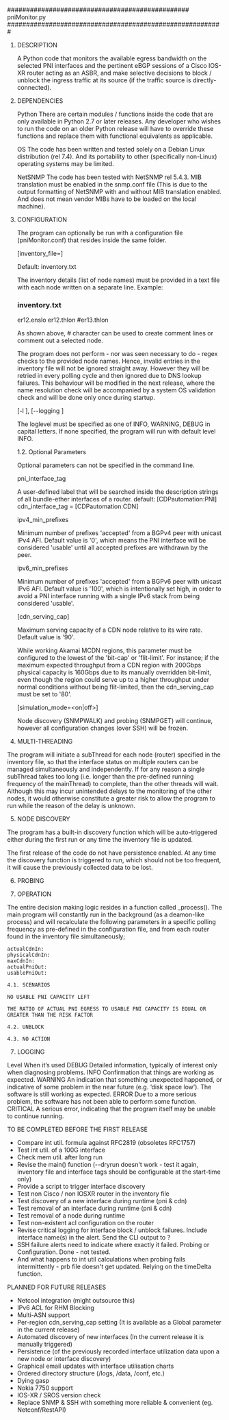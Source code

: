################################################ pniMonitor.py #########################################################

1. DESCRIPTION

    A Python code that monitors the available egress bandwidth on the selected PNI interfaces and the pertinent eBGP
    sessions of a Cisco IOS-XR router acting as an ASBR, and make selective decisions to block / unblock the ingress
    traffic at its source (if the traffic source is directly-connected).


2. DEPENDENCIES

    Python
    There are certain modules / functions inside the code that are only available in Python 2.7 or later releases. Any
    developer who wishes to run the code on an older Python release will have to override these functions and replace
    them with functional equivalents as applicable.

    OS
    The code has been written and tested solely on a Debian Linux distribution (rel 7.4). And its portability to other
    (specifically non-Linux) operating systems may be limited.

    NetSNMP
    The code has been tested with NetSNMP rel 5.4.3.
    MIB translation must be enabled in the snmp.conf file (This is due to the output formatting of NetSNMP with and
    without MIB translation enabled. And does not mean vendor MIBs have to be loaded on the local machine).


3. CONFIGURATION

    The program can optionally be run with a configuration file (pniMonitor.conf) that resides inside the same folder.

    [inventory_file=<filename>]

    Default: inventory.txt

    The inventory details (list of node names) must be provided in a text file with each node written on a separate
    line. Example:

    ### inventory.txt ###
    er12.enslo
    er12.thlon
    #er13.thlon

    As shown above, # character can be used to create comment lines or comment out a selected node.

    The program does not perform - nor was seen necessary to do - regex checks to the provided node names. Hence,
    invalid entries in the inventory file will not be ignored straight away. However they will be retried in every
    polling cycle and then ignored due to DNS lookup failures. This behaviour will be modified in the next release,
    where the name resolution check will be accompanied by a system OS validation check and will be done only once
    during startup.

    [-l <loglevel>], [--logging <loglevel>]

    The loglevel must be specified as one of INFO, WARNING, DEBUG in capital letters.
    If none specified, the program will run with default level INFO.

    1.2. Optional Parameters

    Optional parameters can not be specified in the command line.

    pni_interface_tag

    A user-defined label that will be searched inside the description strings of all bundle-ether interfaces of a router.
    default: [CDPautomation:PNI]
    cdn_interface_tag = [CDPautomation:CDN]

    ipv4_min_prefixes

    Minimum number of prefixes 'accepted' from a BGPv4 peer with unicast IPv4 AFI. Default value is '0', which means
    the PNI interface will be considered 'usable' until all accepted prefixes are withdrawn by the peer.

    ipv6_min_prefixes

    Minimum number of prefixes 'accepted' from a BGPv6 peer with unicast IPv6 AFI. Default value is '100', which is
    intentionally set high, in order to avoid a PNI interface running with a single IPv6 stack from being considered
    'usable'.

    [cdn_serving_cap]

    Maximum serving capacity of a CDN node relative to its wire rate. Default value is '90'.

    While working Akamai MCDN regions, this parameter must be configured to the lowest of the 'bit-cap' or 'flit-limit'.
    For instance; if the maximum expected throughput from a CDN region with 200Gbps physical capacity is 160Gbps due to
    its manually overridden bit-limit, even though the region could serve up to a higher throughput under normal
    conditions without being flit-limited, then the cdn_serving_cap must be set to '80'.

    [simulation_mode=<on|off>]

    Node discovery (SNMPWALK) and probing (SNMPGET) will continue, however all configuration changes (over SSH) will
    be frozen.


4. MULTI-THREADING

The program will initiate a subThread for each node (router) specified in the inventory file, so that the interface
status on multiple routers can be managed simultaneously and independently.
If for any reason a single subThread takes too long (i.e. longer than the pre-defined running frequency of the
mainThread) to complete, than the other threads will wait. Although this may incur unintended delays to the monitoring
of the other nodes, it would otherwise constitute a greater risk to allow the program to run while the reason of the
delay is unknown.

5. NODE DISCOVERY

The program has a built-in discovery function which will be auto-triggered either during the first run or any time
the inventory file is updated.

The first release of the code do not have persistence enabled. At any time the discovery function is triggered to run,
which should not be too frequent, it will cause the previously collected data to be lost.

6. PROBING



6. OPERATION

The entire decision making logic resides in a function called _process(). The main program will constantly run in the
background (as a deamon-like process) and will recalculate the following parameters in a specific polling frequency
as pre-defined in the configuration file, and from each router found in the inventory file simultaneously;

    actualCdnIn:
    physicalCdnIn:
    maxCdnIn:
    actualPniOut:
    usablePniOut:

    4.1. SCENARIOS

    NO USABLE PNI CAPACITY LEFT

    THE RATIO OF ACTUAL PNI EGRESS TO USABLE PNI CAPACITY IS EQUAL OR GREATER THAN THE RISK FACTOR

    4.2. UNBLOCK

    4.3. NO ACTION


7. LOGGING

Level	    When it’s used
DEBUG	    Detailed information, typically of interest only when diagnosing problems.
INFO	    Confirmation that things are working as expected.
WARNING	    An indication that something unexpected happened, or indicative of some problem in the near future (e.g.
            ‘disk space low’). The software is still working as expected.
ERROR	    Due to a more serious problem, the software has not been able to perform some function.
CRITICAL	A serious error, indicating that the program itself may be unable to continue running.


TO BE COMPLETED BEFORE THE FIRST RELEASE

- Compare int util. formula against RFC2819 (obsoletes RFC1757)
- Test int util. of a 100G interface
- Check mem util. after long run
- Revise the main() function (--dryrun doesn't work - test it again, inventory file and interface tags should be
    configurable at the start-time only)
- Provide a script to trigger interface discovery
- Test non Cisco / non IOSXR router in the inventory file
- Test discovery of a new interface during runtime (pni & cdn)
- Test removal of an interface during runtime (pni & cdn)
- Test removal of a node during runtime
- Test non-existent acl configuration on the router
- Revise critical logging for interface block / unblock failures. Include interface name(s) in the alert.
Send the CLI output to ?
- SSH failure alerts need to indicate where exactly it failed. Probing or Configuration. Done - not tested.
- And what happens to int util calculations when probing fails intermittently - prb file doesn't get updated. Relying on the timeDelta function.

PLANNED FOR FUTURE RELEASES

- Netcool integration (might outsource this)
- IPv6 ACL for RHM Blocking
- Multi-ASN support
- Per-region cdn_serving_cap setting (It is available as a Global parameter in the current release)
- Automated discovery of new interfaces (In the current release it is manually triggered)
- Persistence (of the previously recorded interface utilization data upon a new node or interface discovery)
- Graphical email updates with interface utilisation charts
- Ordered directory structure (/logs, /data, /conf, etc.)
- Dying gasp
- Nokia 7750 support
- IOS-XR / SROS version check
- Replace SNMP & SSH with something more reliable & convenient (eg. Netconf/RestAPI)


